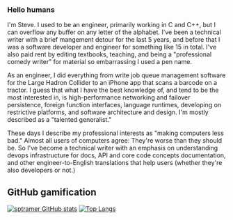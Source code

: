 ### Hello humans

I'm Steve. I used to be an engineer, primarily working in C and C++, but I can overflow any buffer on any letter of the alphabet. I've been a technical writer with a brief mangement detour for the last 5 years, and before that I was a software developer and engineer for something like 15 in total. I've also paid rent by editing textbooks, teaching, and being a "professional comedy writer" for material so embarrassing I used a pen name.

As an engineer, I did everything from write job queue management software for the Large Hadron Collider to an iPhone app that scans a barcode on a tractor. I guess that what I have the best knowledge of, and tend to be the most interested in, is high-performance networking and failover persistence, foreign function interfaces, language runtimes, developing on restrictive platforms, and software architecture and design. I'm mostly described as a "talented generalist."

These days I describe my professional interests as "making computers less bad." Almost all users of computers agree: They're worse than they should be. So I've become a technical writer with an emphasis on understanding devops infrastructure for docs, API and core code concepts documentation, and other engineer-to-English translations that help users (whether they're also developers or not.)

## GitHub gamification

[![sptramer GitHub stats](https://github-readme-stats.vercel.app/api?username=sptramer)](https://github.com/anuraghazra/github-readme-stats)
[![Top Langs](https://github-readme-stats.vercel.app/api/top-langs/?username=sptramer&layout=compact&langs_count=6)](https://github.com/anuraghazra/github-readme-stats)
